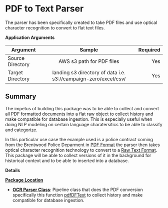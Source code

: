 # PDF to Text Parser

The parser has been specifically created to take PDF files and use optical character recognition to convert to flat text files. 

**Application Arguments**

| Argument        | Sample           | Required  |
| ------------- |:-------------:| -----:|
| Source Directory | AWS s3 path for PDF files | Yes  |
| Target Directory | landing s3 directory of data i.e. s3://campaign-zero/excel/csv/| Yes  |


Summary
-        

The impetus of building this package was to be able to collect and convert all PDF formatted documents into a flat raw object to collect history and make compatible for database ingestion. This is especially useful when doing NLP modeling on certain language charatersitics to be able to classify and categorize.

In this particular use case the example used is a police contract coming from the Brentwood Police Deparment in [PDF Format](../images/Brentwood_CA.pdf) the parser then takes optical character recognition technology to convert to a [Raw Text Format](../images/Brentwood_CA.csv). This package will be able to collect versions of it in the background for historical context and to be able to inserted into a database.

**Details**
  
**[Package Location](../src/main/scala/com/sg/transformers/ocr)**

 - [**OCR Parser Class**](../src/main/scala/com/sg/transformers/ocr/OCRParserPDF.scala): Pipeline class that does the PDF conversion specifically this function [pdfDFText](../src/main/scala/com/sg/transformers/ocr/OCRParserPDF.scala) to collect history and make compatible for database ingestion. 


